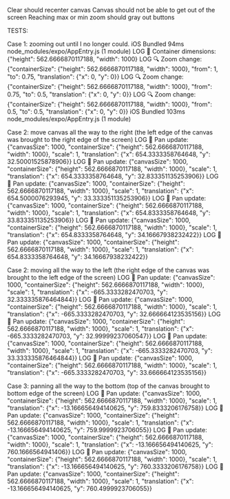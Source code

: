 Clear should recenter canvas
Canvas should not be able to get out of the screen
Reaching max or min zoom should gray out buttons


TESTS:

Case 1: zooming out until I no longer could.
iOS Bundled 94ms node_modules/expo/AppEntry.js (1 module)
 LOG  📐 Container dimensions: {"height": 562.6666870117188, "width": 1000}
 LOG  🔍 Zoom change: {"containerSize": {"height": 562.6666870117188, "width": 1000}, "from": 1, "to": 0.75, "translation": {"x": 0, "y": 0}}
 LOG  🔍 Zoom change: {"containerSize": {"height": 562.6666870117188, "width": 1000}, "from": 0.75, "to": 0.5, "translation": {"x": 0, "y": 0}}
 LOG  🔍 Zoom change: {"containerSize": {"height": 562.6666870117188, "width": 1000}, "from": 0.5, "to": 0.5, "translation": {"x": 0, "y": 0}}
iOS Bundled 103ms node_modules/expo/AppEntry.js (1 module)

Case 2: move canvas all the way to the right (the left edge of the canvas was brought to the right edge of the screen)
 LOG  🔄 Pan update: {"canvasSize": 1000, "containerSize": {"height": 562.6666870117188, "width": 1000}, "scale": 1, "translation": {"x": 654.3333358764648, "y": 32.50001525878906}}
 LOG  🔄 Pan update: {"canvasSize": 1000, "containerSize": {"height": 562.6666870117188, "width": 1000}, "scale": 1, "translation": {"x": 654.3333358764648, "y": 32.833351135253906}}
 LOG  🔄 Pan update: {"canvasSize": 1000, "containerSize": {"height": 562.6666870117188, "width": 1000}, "scale": 1, "translation": {"x": 654.5000076293945, "y": 33.333351135253906}}
 LOG  🔄 Pan update: {"canvasSize": 1000, "containerSize": {"height": 562.6666870117188, "width": 1000}, "scale": 1, "translation": {"x": 654.8333358764648, "y": 33.833351135253906}}
 LOG  🔄 Pan update: {"canvasSize": 1000, "containerSize": {"height": 562.6666870117188, "width": 1000}, "scale": 1, "translation": {"x": 654.8333358764648, "y": 34.16667938232422}}
 LOG  🔄 Pan update: {"canvasSize": 1000, "containerSize": {"height": 562.6666870117188, "width": 1000}, "scale": 1, "translation": {"x": 654.8333358764648, "y": 34.16667938232422}}

Case 2: moving all the way to the left (the right edge of the canvas was brought to the left edge of the screen)
 LOG  🔄 Pan update: {"canvasSize": 1000, "containerSize": {"height": 562.6666870117188, "width": 1000}, "scale": 1, "translation": {"x": -665.3333282470703, "y": 32.333335876464844}}
 LOG  🔄 Pan update: {"canvasSize": 1000, "containerSize": {"height": 562.6666870117188, "width": 1000}, "scale": 1, "translation": {"x": -665.3333282470703, "y": 32.666664123535156}}
 LOG  🔄 Pan update: {"canvasSize": 1000, "containerSize": {"height": 562.6666870117188, "width": 1000}, "scale": 1, "translation": {"x": -665.3333282470703, "y": 32.99999237060547}}
 LOG  🔄 Pan update: {"canvasSize": 1000, "containerSize": {"height": 562.6666870117188, "width": 1000}, "scale": 1, "translation": {"x": -665.3333282470703, "y": 33.333335876464844}}
 LOG  🔄 Pan update: {"canvasSize": 1000, "containerSize": {"height": 562.6666870117188, "width": 1000}, "scale": 1, "translation": {"x": -665.3333282470703, "y": 33.666664123535156}}

Case 3: panning all the way to the bottom (top of the canvas brought to bottom edge of the screen)
LOG  🔄 Pan update: {"canvasSize": 1000, "containerSize": {"height": 562.6666870117188, "width": 1000}, "scale": 1, "translation": {"x": -13.166656494140625, "y": 759.8333206176758}}
 LOG  🔄 Pan update: {"canvasSize": 1000, "containerSize": {"height": 562.6666870117188, "width": 1000}, "scale": 1, "translation": {"x": -13.166656494140625, "y": 759.9999923706055}}
 LOG  🔄 Pan update: {"canvasSize": 1000, "containerSize": {"height": 562.6666870117188, "width": 1000}, "scale": 1, "translation": {"x": -13.166656494140625, "y": 760.1666564941406}}
 LOG  🔄 Pan update: {"canvasSize": 1000, "containerSize": {"height": 562.6666870117188, "width": 1000}, "scale": 1, "translation": {"x": -13.166656494140625, "y": 760.3333206176758}}
 LOG  🔄 Pan update: {"canvasSize": 1000, "containerSize": {"height": 562.6666870117188, "width": 1000}, "scale": 1, "translation": {"x": -13.166656494140625, "y": 760.4999923706055}}
